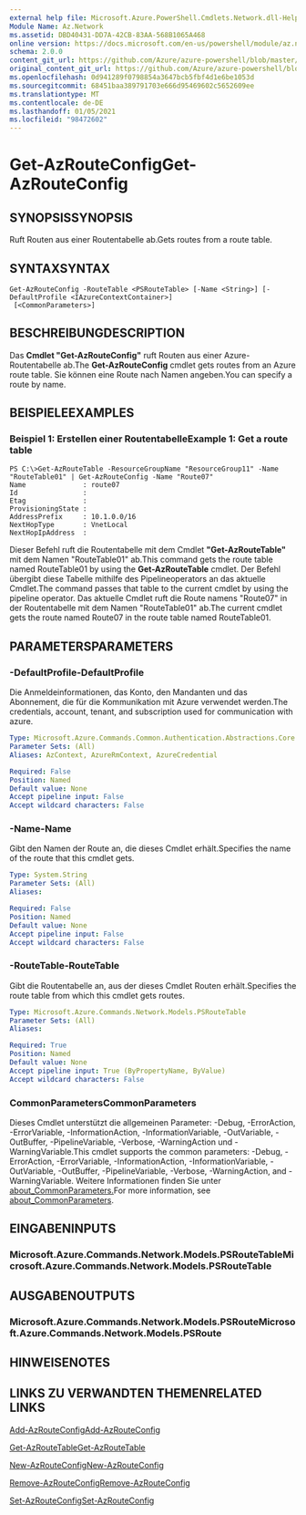 ```yaml
---
external help file: Microsoft.Azure.PowerShell.Cmdlets.Network.dll-Help.xml
Module Name: Az.Network
ms.assetid: DBD40431-DD7A-42CB-83AA-568B1065A468
online version: https://docs.microsoft.com/en-us/powershell/module/az.network/get-azrouteconfig
schema: 2.0.0
content_git_url: https://github.com/Azure/azure-powershell/blob/master/src/Network/Network/help/Get-AzRouteConfig.md
original_content_git_url: https://github.com/Azure/azure-powershell/blob/master/src/Network/Network/help/Get-AzRouteConfig.md
ms.openlocfilehash: 0d941289f0798854a3647bcb5fbf4d1e6be1053d
ms.sourcegitcommit: 68451baa389791703e666d95469602c5652609ee
ms.translationtype: MT
ms.contentlocale: de-DE
ms.lasthandoff: 01/05/2021
ms.locfileid: "98472602"
---
```

# <span data-ttu-id="d69cb-101">Get-AzRouteConfig</span><span class="sxs-lookup"><span data-stu-id="d69cb-101">Get-AzRouteConfig</span></span>

## <span data-ttu-id="d69cb-102">SYNOPSIS</span><span class="sxs-lookup"><span data-stu-id="d69cb-102">SYNOPSIS</span></span>
<span data-ttu-id="d69cb-103">Ruft Routen aus einer Routentabelle ab.</span><span class="sxs-lookup"><span data-stu-id="d69cb-103">Gets routes from a route table.</span></span>

## <span data-ttu-id="d69cb-104">SYNTAX</span><span class="sxs-lookup"><span data-stu-id="d69cb-104">SYNTAX</span></span>

```
Get-AzRouteConfig -RouteTable <PSRouteTable> [-Name <String>] [-DefaultProfile <IAzureContextContainer>]
 [<CommonParameters>]
```

## <span data-ttu-id="d69cb-105">BESCHREIBUNG</span><span class="sxs-lookup"><span data-stu-id="d69cb-105">DESCRIPTION</span></span>
<span data-ttu-id="d69cb-106">Das **Cmdlet "Get-AzRouteConfig"** ruft Routen aus einer Azure-Routentabelle ab.</span><span class="sxs-lookup"><span data-stu-id="d69cb-106">The **Get-AzRouteConfig** cmdlet gets routes from an Azure route table.</span></span>
<span data-ttu-id="d69cb-107">Sie können eine Route nach Namen angeben.</span><span class="sxs-lookup"><span data-stu-id="d69cb-107">You can specify a route by name.</span></span>

## <span data-ttu-id="d69cb-108">BEISPIELE</span><span class="sxs-lookup"><span data-stu-id="d69cb-108">EXAMPLES</span></span>

### <span data-ttu-id="d69cb-109">Beispiel 1: Erstellen einer Routentabelle</span><span class="sxs-lookup"><span data-stu-id="d69cb-109">Example 1: Get a route table</span></span>
```
PS C:\>Get-AzRouteTable -ResourceGroupName "ResourceGroup11" -Name "RouteTable01" | Get-AzRouteConfig -Name "Route07"
Name              : route07
Id                : 
Etag              : 
ProvisioningState : 
AddressPrefix     : 10.1.0.0/16
NextHopType       : VnetLocal
NextHopIpAddress  :
```

<span data-ttu-id="d69cb-110">Dieser Befehl ruft die Routentabelle mit dem Cmdlet **"Get-AzRouteTable"** mit dem Namen "RouteTable01" ab.</span><span class="sxs-lookup"><span data-stu-id="d69cb-110">This command gets the route table named RouteTable01 by using the **Get-AzRouteTable** cmdlet.</span></span>
<span data-ttu-id="d69cb-111">Der Befehl übergibt diese Tabelle mithilfe des Pipelineoperators an das aktuelle Cmdlet.</span><span class="sxs-lookup"><span data-stu-id="d69cb-111">The command passes that table to the current cmdlet by using the pipeline operator.</span></span>
<span data-ttu-id="d69cb-112">Das aktuelle Cmdlet ruft die Route namens "Route07" in der Routentabelle mit dem Namen "RouteTable01" ab.</span><span class="sxs-lookup"><span data-stu-id="d69cb-112">The current cmdlet gets the route named Route07 in the route table named RouteTable01.</span></span>

## <span data-ttu-id="d69cb-113">PARAMETERS</span><span class="sxs-lookup"><span data-stu-id="d69cb-113">PARAMETERS</span></span>

### <span data-ttu-id="d69cb-114">-DefaultProfile</span><span class="sxs-lookup"><span data-stu-id="d69cb-114">-DefaultProfile</span></span>
<span data-ttu-id="d69cb-115">Die Anmeldeinformationen, das Konto, den Mandanten und das Abonnement, die für die Kommunikation mit Azure verwendet werden.</span><span class="sxs-lookup"><span data-stu-id="d69cb-115">The credentials, account, tenant, and subscription used for communication with azure.</span></span>

```yaml
Type: Microsoft.Azure.Commands.Common.Authentication.Abstractions.Core.IAzureContextContainer
Parameter Sets: (All)
Aliases: AzContext, AzureRmContext, AzureCredential

Required: False
Position: Named
Default value: None
Accept pipeline input: False
Accept wildcard characters: False
```

### <span data-ttu-id="d69cb-116">-Name</span><span class="sxs-lookup"><span data-stu-id="d69cb-116">-Name</span></span>
<span data-ttu-id="d69cb-117">Gibt den Namen der Route an, die dieses Cmdlet erhält.</span><span class="sxs-lookup"><span data-stu-id="d69cb-117">Specifies the name of the route that this cmdlet gets.</span></span>

```yaml
Type: System.String
Parameter Sets: (All)
Aliases:

Required: False
Position: Named
Default value: None
Accept pipeline input: False
Accept wildcard characters: False
```

### <span data-ttu-id="d69cb-118">-RouteTable</span><span class="sxs-lookup"><span data-stu-id="d69cb-118">-RouteTable</span></span>
<span data-ttu-id="d69cb-119">Gibt die Routentabelle an, aus der dieses Cmdlet Routen erhält.</span><span class="sxs-lookup"><span data-stu-id="d69cb-119">Specifies the route table from which this cmdlet gets routes.</span></span>

```yaml
Type: Microsoft.Azure.Commands.Network.Models.PSRouteTable
Parameter Sets: (All)
Aliases:

Required: True
Position: Named
Default value: None
Accept pipeline input: True (ByPropertyName, ByValue)
Accept wildcard characters: False
```

### <span data-ttu-id="d69cb-120">CommonParameters</span><span class="sxs-lookup"><span data-stu-id="d69cb-120">CommonParameters</span></span>
<span data-ttu-id="d69cb-121">Dieses Cmdlet unterstützt die allgemeinen Parameter: -Debug, -ErrorAction, -ErrorVariable, -InformationAction, -InformationVariable, -OutVariable, -OutBuffer, -PipelineVariable, -Verbose, -WarningAction und -WarningVariable.</span><span class="sxs-lookup"><span data-stu-id="d69cb-121">This cmdlet supports the common parameters: -Debug, -ErrorAction, -ErrorVariable, -InformationAction, -InformationVariable, -OutVariable, -OutBuffer, -PipelineVariable, -Verbose, -WarningAction, and -WarningVariable.</span></span> <span data-ttu-id="d69cb-122">Weitere Informationen finden Sie unter [about_CommonParameters.](http://go.microsoft.com/fwlink/?LinkID=113216)</span><span class="sxs-lookup"><span data-stu-id="d69cb-122">For more information, see [about_CommonParameters](http://go.microsoft.com/fwlink/?LinkID=113216).</span></span>

## <span data-ttu-id="d69cb-123">EINGABEN</span><span class="sxs-lookup"><span data-stu-id="d69cb-123">INPUTS</span></span>

### <span data-ttu-id="d69cb-124">Microsoft.Azure.Commands.Network.Models.PSRouteTable</span><span class="sxs-lookup"><span data-stu-id="d69cb-124">Microsoft.Azure.Commands.Network.Models.PSRouteTable</span></span>

## <span data-ttu-id="d69cb-125">AUSGABEN</span><span class="sxs-lookup"><span data-stu-id="d69cb-125">OUTPUTS</span></span>

### <span data-ttu-id="d69cb-126">Microsoft.Azure.Commands.Network.Models.PSRoute</span><span class="sxs-lookup"><span data-stu-id="d69cb-126">Microsoft.Azure.Commands.Network.Models.PSRoute</span></span>

## <span data-ttu-id="d69cb-127">HINWEISE</span><span class="sxs-lookup"><span data-stu-id="d69cb-127">NOTES</span></span>

## <span data-ttu-id="d69cb-128">LINKS ZU VERWANDTEN THEMEN</span><span class="sxs-lookup"><span data-stu-id="d69cb-128">RELATED LINKS</span></span>

[<span data-ttu-id="d69cb-129">Add-AzRouteConfig</span><span class="sxs-lookup"><span data-stu-id="d69cb-129">Add-AzRouteConfig</span></span>](./Add-AzRouteConfig.md)

[<span data-ttu-id="d69cb-130">Get-AzRouteTable</span><span class="sxs-lookup"><span data-stu-id="d69cb-130">Get-AzRouteTable</span></span>](./Get-AzRouteTable.md)

[<span data-ttu-id="d69cb-131">New-AzRouteConfig</span><span class="sxs-lookup"><span data-stu-id="d69cb-131">New-AzRouteConfig</span></span>](./New-AzRouteConfig.md)

[<span data-ttu-id="d69cb-132">Remove-AzRouteConfig</span><span class="sxs-lookup"><span data-stu-id="d69cb-132">Remove-AzRouteConfig</span></span>](./Remove-AzRouteConfig.md)

[<span data-ttu-id="d69cb-133">Set-AzRouteConfig</span><span class="sxs-lookup"><span data-stu-id="d69cb-133">Set-AzRouteConfig</span></span>](./Set-AzRouteConfig.md)



